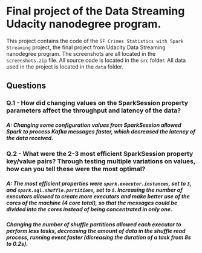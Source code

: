 # Final project of the Data Streaming Udacity nanodegree program.
This project contains the code of the `SF Crimes Statistics with Spark Streaming` project, the final project from Udacity Data Streaming nanodegree program.
The screenshots are all located in the `screenshots.zip` file.
All source code is located in the `src` folder.
All data used in the project is located in the `data` folder.
## Questions
### Q.1 - How did changing values on the SparkSession property parameters affect the throughput and latency of the data?
 ##### A: Changing some configuration values from SparkSession allowed Spark to process Kafka messages faster, which decreased the latency of the data received.
 
 ### Q.2 - What were the 2-3 most efficient SparkSession property key/value pairs? Through testing multiple variations on values, how can you tell these were the most optimal?
 ##### A: The most efficient properties were `spark.executor.instances`, set to `3`, and `spark.sql.shuffle.partitions`, set to `8`. Increasing the number of executors allowed to create more executors and make better use of the cores of the machine (4 core total), so that the messages could be divided into the cores instead of being concentrated in only one.
 ##### Changing the number of shuffle partitions allowed each executor to perform less tasks, decreasing the amount of data in the shuffle read process, running event faster (dicreasing the duration of a task from 8s to 0.2s).